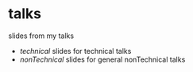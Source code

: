# talks
slides from my talks

- *technical* slides for technical talks
- *nonTechnical* slides for general nonTechnical talks
